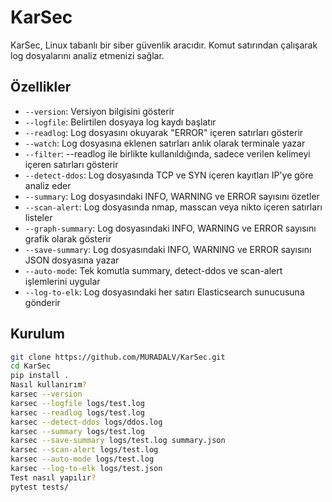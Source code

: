 # KarSec

KarSec, Linux tabanlı bir siber güvenlik aracıdır. Komut satırından çalışarak log dosyalarını analiz etmenizi sağlar.

## Özellikler
- `--version`: Versiyon bilgisini gösterir
- `--logfile`: Belirtilen dosyaya log kaydı başlatır
- `--readlog`: Log dosyasını okuyarak "ERROR" içeren satırları gösterir
- `--watch`: Log dosyasına eklenen satırları anlık olarak terminale yazar
- `--filter`: --readlog ile birlikte kullanıldığında, sadece verilen kelimeyi içeren satırları gösterir
- `--detect-ddos`: Log dosyasında TCP ve SYN içeren kayıtları IP'ye göre analiz eder
- `--summary`: Log dosyasındaki INFO, WARNING ve ERROR sayısını özetler
- `--scan-alert`: Log dosyasında nmap, masscan veya nikto içeren satırları listeler
- `--graph-summary`: Log dosyasındaki INFO, WARNING ve ERROR sayısını grafik olarak gösterir
- `--save-summary`: Log dosyasındaki INFO, WARNING ve ERROR sayısını JSON dosyasına yazar
- `--auto-mode`: Tek komutla summary, detect-ddos ve scan-alert işlemlerini uygular
- `--log-to-elk`: Log dosyasındaki her satırı Elasticsearch sunucusuna gönderir

## Kurulum
```bash
git clone https://github.com/MURADALV/KarSec.git
cd KarSec
pip install .
Nasıl kullanırım?
karsec --version
karsec --logfile logs/test.log
karsec --readlog logs/test.log
karsec --detect-ddos logs/ddos.log
karsec --summary logs/test.log
karsec --save-summary logs/test.log summary.json
karsec --scan-alert logs/test.log
karsec --auto-mode logs/test.log
karsec --log-to-elk logs/test.json
Test nasıl yapılır?
pytest tests/

